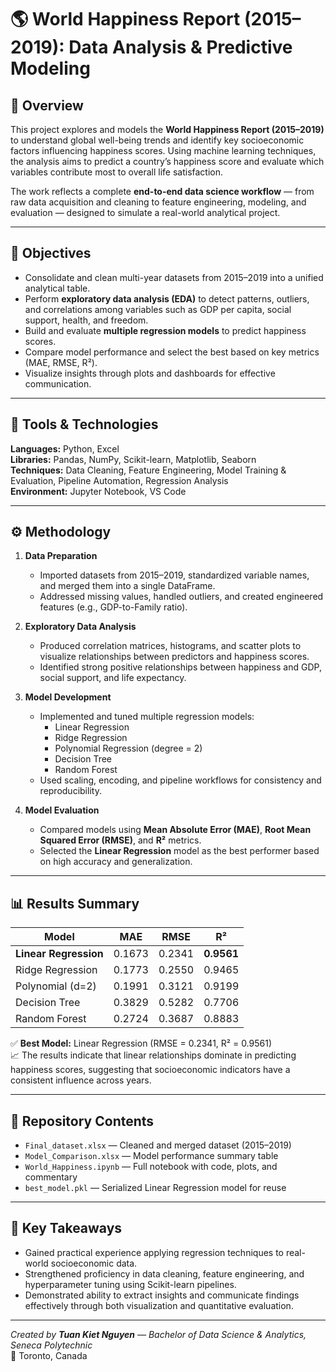 # 🌎 World Happiness Report (2015–2019): Data Analysis & Predictive Modeling

## 🧭 Overview
This project explores and models the **World Happiness Report (2015–2019)** to understand global well-being trends and identify key socioeconomic factors influencing happiness scores. Using machine learning techniques, the analysis aims to predict a country’s happiness score and evaluate which variables contribute most to overall life satisfaction.

The work reflects a complete **end-to-end data science workflow** — from raw data acquisition and cleaning to feature engineering, modeling, and evaluation — designed to simulate a real-world analytical project.

---

## 🎯 Objectives
- Consolidate and clean multi-year datasets from 2015–2019 into a unified analytical table.  
- Perform **exploratory data analysis (EDA)** to detect patterns, outliers, and correlations among variables such as GDP per capita, social support, health, and freedom.  
- Build and evaluate **multiple regression models** to predict happiness scores.  
- Compare model performance and select the best based on key metrics (MAE, RMSE, R²).  
- Visualize insights through plots and dashboards for effective communication.

---

## 🧰 Tools & Technologies
**Languages:** Python, Excel  
**Libraries:** Pandas, NumPy, Scikit-learn, Matplotlib, Seaborn  
**Techniques:** Data Cleaning, Feature Engineering, Model Training & Evaluation, Pipeline Automation, Regression Analysis  
**Environment:** Jupyter Notebook, VS Code  

---

## ⚙️ Methodology

1. **Data Preparation**
   - Imported datasets from 2015–2019, standardized variable names, and merged them into a single DataFrame.  
   - Addressed missing values, handled outliers, and created engineered features (e.g., GDP-to-Family ratio).  

2. **Exploratory Data Analysis**
   - Produced correlation matrices, histograms, and scatter plots to visualize relationships between predictors and happiness scores.  
   - Identified strong positive relationships between happiness and GDP, social support, and life expectancy.

3. **Model Development**
   - Implemented and tuned multiple regression models:
     - Linear Regression  
     - Ridge Regression  
     - Polynomial Regression (degree = 2)  
     - Decision Tree  
     - Random Forest  
   - Used scaling, encoding, and pipeline workflows for consistency and reproducibility.

4. **Model Evaluation**
   - Compared models using **Mean Absolute Error (MAE)**, **Root Mean Squared Error (RMSE)**, and **R²** metrics.  
   - Selected the **Linear Regression** model as the best performer based on high accuracy and generalization.

---

## 📊 Results Summary

| Model | MAE | RMSE | R² |
|-------|------|------|----|
| **Linear Regression** | 0.1673 | 0.2341 | **0.9561** |
| Ridge Regression | 0.1773 | 0.2550 | 0.9465 |
| Polynomial (d=2) | 0.1991 | 0.3121 | 0.9199 |
| Decision Tree | 0.3829 | 0.5282 | 0.7706 |
| Random Forest | 0.2724 | 0.3687 | 0.8883 |

✅ **Best Model:** Linear Regression (RMSE = 0.2341, R² = 0.9561)  
📈 The results indicate that linear relationships dominate in predicting happiness scores, suggesting that socioeconomic indicators have a consistent influence across years.

---

## 📁 Repository Contents
- `Final_dataset.xlsx` — Cleaned and merged dataset (2015–2019)  
- `Model_Comparison.xlsx` — Model performance summary table  
- `World_Happiness.ipynb` — Full notebook with code, plots, and commentary  
- `best_model.pkl` — Serialized Linear Regression model for reuse  

---

## 🧠 Key Takeaways
- Gained practical experience applying regression techniques to real-world socioeconomic data.  
- Strengthened proficiency in data cleaning, feature engineering, and hyperparameter tuning using Scikit-learn pipelines.  
- Demonstrated ability to extract insights and communicate findings effectively through both visualization and quantitative evaluation.

---

*Created by **Tuan Kiet Nguyen** — Bachelor of Data Science & Analytics, Seneca Polytechnic*  
📍 Toronto, Canada  

